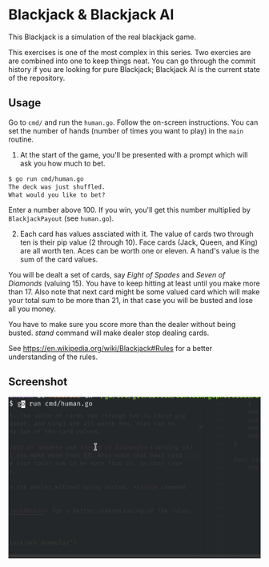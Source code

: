 # Blackjack & Blackjack AI 

This Blackjack is a simulation of the real blackjack game. 

This exercises is one of the most complex in this series. Two exercies are are combined into one to keep things neat. You can go through the commit history if you are looking for pure Blackjack; Blackjack AI is the current state of the repository.

## Usage

Go to `cmd/` and run the `human.go`. Follow the on-screen instructions. You can set the number of hands (number of times you want to play) in the `main` routine.

1. At the start of the game, you'll be presented with a prompt which will ask you how much to bet.

```
$ go run cmd/human.go
The deck was just shuffled.
What would you like to bet?
```

Enter a number above 100. If you win, you'll get this number multiplied by `BlackjackPayout` (see `human.go`).

2. Each card has values assciated with it. The value of cards two through ten is their pip value (2 through 10). Face cards (Jack, Queen, and King) are all worth ten. Aces can be worth one or eleven. A hand's value is the sum of the card values.

You will be dealt a set of cards, say *Eight of Spades* and *Seven of Diamonds* (valuing 15). You have to keep hitting at least until you make more than 17. Also note that next card might be some valued card which will make your total sum to be more than 21, in that case you will be busted and lose all you money.

You have to make sure you score more than the dealer without being busted. *stand* command will make dealer stop dealing cards.

See <https://en.wikipedia.org/wiki/Blackjack#Rules> for a better understanding of the rules.

## Screenshot

![Blackjack Gameplay](./blackjack.gif "Blackjack Gameplay")
